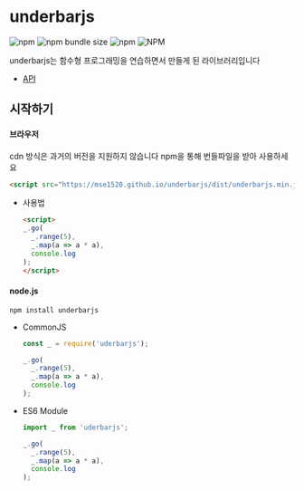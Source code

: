 # underbarjs
![npm](https://img.shields.io/npm/v/underbarjs)
![npm bundle size](https://img.shields.io/bundlephobia/minzip/underbarjs)
![npm](https://img.shields.io/npm/dt/underbarjs)
![NPM](https://img.shields.io/npm/l/underbarjs)

underbarjs는 함수형 프로그래밍을 연습하면서 만들게 된 라이브러리입니다  
- [API](./docs/api.md)

## 시작하기
#### 브라우저
cdn 방식은 과거의 버전을 지원하지 않습니다 npm을 통해 번들파일을 받아 사용하세요
```html
<script src="https://mse1520.github.io/underbarjs/dist/underbarjs.min.js"></script>
```
- 사용법
  ```html
  <script>
  _.go(
    _.range(5),
    _.map(a => a * a),
    console.log
  );
  </script>
  ```

#### node.js
```
npm install underbarjs
```
- CommonJS
  ```javascript
  const _ = require('uderbarjs');
  
  _.go(
    _.range(5),
    _.map(a => a * a),
    console.log
  );
  ```
- ES6 Module
  ```javascript
  import _ from 'uderbarjs';
  
  _.go(
    _.range(5),
    _.map(a => a * a),
    console.log
  );
  ```